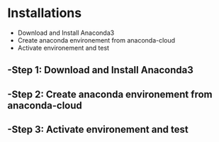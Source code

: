 Installations
=============================
 
 
 - Download and Install Anaconda3
 - Create anaconda environement from anaconda-cloud
 - Activate environement and test
 
 -Step 1: Download and Install Anaconda3
-----------------------------------------
 
  
 -Step 2: Create anaconda environement from anaconda-cloud
-----------------------------------------------------------
 

 -Step 3: Activate environement and test
----------------------------------------------------------
